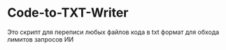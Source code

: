 # Code-to-TXT-Writer
Это скрипт для переписи любых файлов кода в txt формат для обхода лимитов запросов ИИ
